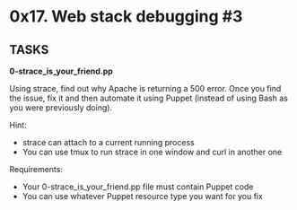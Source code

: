 # 0x17. Web stack debugging #3


## TASKS

__0-strace_is_your_friend.pp__

Using strace, find out why Apache is returning a 500 error. Once you find the issue, fix it and then automate it using Puppet (instead of using Bash as you were previously doing).

Hint:

- strace can attach to a current running process
- You can use tmux to run strace in one window and curl in another one

Requirements:

- Your 0-strace_is_your_friend.pp file must contain Puppet code
- You can use whatever Puppet resource type you want for you fix



